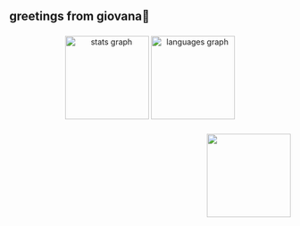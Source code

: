 <h2 align="left">greetings from giovana👋</h2>

###

<div align="center">
  <img src="https://github-readme-stats.vercel.app/api?username=giosassis&hide_title=false&hide_rank=false&show_icons=true&include_all_commits=true&count_private=true&disable_animations=false&theme=dracula&locale=en&hide_border=false" height="150" alt="stats graph"  />
  <img src="https://github-readme-stats.vercel.app/api/top-langs?username=giosassis&locale=en&hide_title=false&layout=compact&card_width=320&langs_count=5&theme=dracula&hide_border=false" height="150" alt="languages graph"  />
</div>

###

<img align="right" height="150" src="https://gifdb.com/images/high/coding-animated-laptop-flow-stream-ja04010rm5o68zfk.gif"  />

###

<div align="left">
</div>

###

<div align="left">
</div>

###
